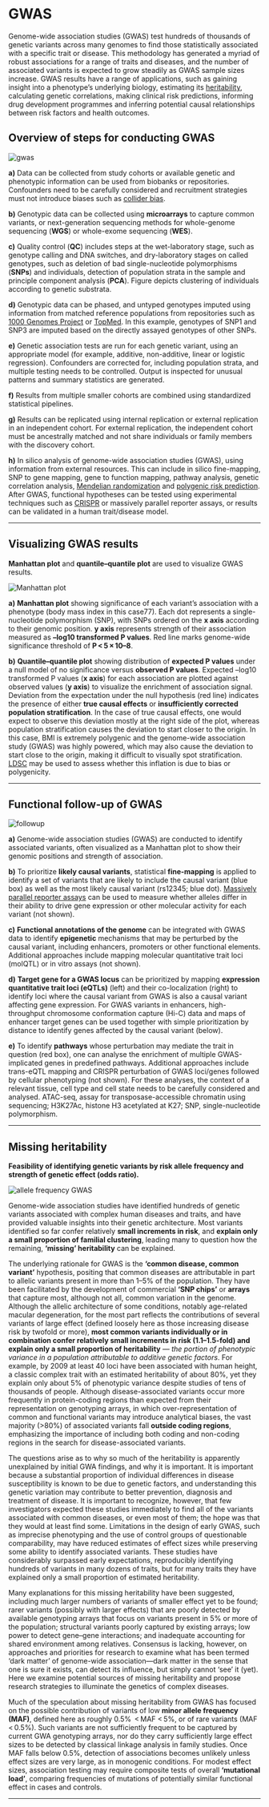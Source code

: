 # GWAS

Genome-wide association studies (GWAS) test hundreds of thousands of genetic variants across many genomes to find those statistically associated with a specific trait or disease. This methodology has generated a myriad of robust associations for a range of traits and diseases, and the number of associated variants is expected to grow steadily as GWAS sample sizes increase. GWAS results have a range of applications, such as gaining insight into a phenotype’s underlying biology, estimating its [heritability](https://www.nature.com/scitable/topicpage/estimating-trait-heritability-46889/), calculating genetic correlations, making clinical risk predictions, informing drug development programmes and inferring potential causal relationships between risk factors and health outcomes.

## Overview of steps for conducting GWAS

![gwas](https://media.springernature.com/lw685/springer-static/image/art%3A10.1038%2Fs43586-021-00056-9/MediaObjects/43586_2021_56_Fig1_HTML.png?as=webp)

__a)__  Data can be collected from study cohorts or available genetic and phenotypic information can be used from biobanks or repositories. Confounders need to be carefully considered and recruitment strategies must not introduce biases such as [collider bias](https://en.wikipedia.org/wiki/Collider_(statistics)). 

__b)__  Genotypic data can be collected using __microarrays__ to capture common variants, or next-generation sequencing methods for whole-genome sequencing (__WGS__) or whole-exome sequencing (__WES__). 

__c)__ Quality control (__QC__) includes steps at the wet-laboratory stage, such as genotype calling and DNA switches, and dry-laboratory stages on called genotypes, such as deletion of bad single-nucleotide polymorphisms (__SNPs__) and individuals, detection of population strata in the sample and principle component analysis (__PCA__). Figure depicts clustering of individuals according to genetic substrata. 

__d)__ Genotypic data can be phased, and untyped genotypes imputed using information from matched reference populations from repositories such as [1000 Genomes Project](https://www.internationalgenome.org/1000-genomes-summary) or [TopMed](https://topmed.nhlbi.nih.gov/). In this example, genotypes of SNP1 and SNP3 are imputed based on the directly assayed genotypes of other SNPs. 

__e)__ Genetic association tests are run for each genetic variant, using an appropriate model (for example, additive, non-additive, linear or logistic regression). Confounders are corrected for, including population strata, and multiple testing needs to be controlled. Output is inspected for unusual patterns and summary statistics are generated. 

__f)__ Results from multiple smaller cohorts are combined using standardized statistical pipelines. 

__g)__ Results can be replicated using internal replication or external replication in an independent cohort. For external replication, the independent cohort must be ancestrally matched and not share individuals or family members with the discovery cohort. 

__h)__ In silico analysis of genome-wide association studies (GWAS), using information from external resources. This can include in silico fine-mapping, SNP to gene mapping, gene to function mapping, pathway analysis, genetic correlation analysis, [Mendelian randomization](https://www.cdc.gov/genomics/events/precision_med_pop.htm#:~:text=Mendelian%20randomization%20is%20a%20method,on%20disease%20in%20observational%20studies.) and [polygenic risk prediction](https://en.wikipedia.org/wiki/Polygenic_score#:~:text=In%20a%20polygenic%20risk%20predictor,nucleotide%20polymorphisms%2C%20or%20SNPs). After GWAS, functional hypotheses can be tested using experimental techniques such as [CRISPR](https://en.wikipedia.org/wiki/CRISPR) or massively parallel reporter assays, or results can be validated in a human trait/disease model.

----

## Visualizing GWAS results

__Manhattan plot__ and __quantile–quantile plot__ are used to visualize GWAS results.

![Manhattan plot](https://www.nature.com/articles/s43586-021-00056-9/figures/2)

__a)__ __Manhattan plot__ showing significance of each variant’s association with a phenotype (body mass index in this case77). Each dot represents a single-nucleotide polymorphism (SNP), with SNPs ordered on the __x axis__ according to their genomic position. __y axis__ represents strength of their association measured as __–log10 transformed P values__. Red line marks genome-wide significance threshold of __P < 5 × 10–8__. 

__b)__ __Quantile–quantile plot__ showing distribution of __expected P values__ under a null model of no significance versus __observed P values__. Expected –log10 transformed P values (__x axis__) for each association are plotted against observed values (__y axis__) to visualize the enrichment of association signal. Deviation from the expectation under the null hypothesis (red line) indicates the presence of either __true causal effects__ or __insufficiently corrected population stratification__. In the case of true causal effects, one would expect to observe this deviation mostly at the right side of the plot, whereas population stratification causes the deviation to start closer to the origin. In this case, BMI is extremely polygenic and the genome-wide association study (GWAS) was highly powered, which may also cause the deviation to start close to the origin, making it difficult to visually spot stratification. [LDSC](https://github.com/bulik/ldsc) may be used to assess whether this inflation is due to bias or polygenicity.



----

## Functional follow-up of GWAS

![followup](https://media.springernature.com/full/springer-static/image/art%3A10.1038%2Fs43586-021-00056-9/MediaObjects/43586_2021_56_Fig3_HTML.png?as=webp)

__a)__ Genome-wide association studies (GWAS) are conducted to identify associated variants, often visualized as a Manhattan plot to show their genomic positions and strength of association. 

__b)__ To prioritize __likely causal variants__, statistical __fine-mapping__ is applied to identify a set of variants that are likely to include the causal variant (blue box) as well as the most likely causal variant (rs12345; blue dot). [Massively parallel reporter assays](https://www.ncbi.nlm.nih.gov/pmc/articles/PMC7938388/) can be used to measure whether alleles differ in their ability to drive gene expression or other molecular activity for each variant (not shown). 

__c)__ __Functional annotations of the genome__ can be integrated with GWAS data to identify __epigenetic__ mechanisms that may be perturbed by the causal variant, including enhancers, promoters or other functional elements. Additional approaches include mapping molecular quantitative trait loci (molQTL) or in vitro assays (not shown). 

__d)__ __Target gene for a GWAS locus__ can be prioritized by mapping __expression quantitative trait loci (eQTLs)__ (left) and their co-localization (right) to identify loci where the causal variant from GWAS is also a causal variant affecting gene expression. For GWAS variants in enhancers, high-throughput chromosome conformation capture (Hi-C) data and maps of enhancer target genes can be used together with simple prioritization by distance to identify genes affected by the causal variant (below). 

__e)__ To identify __pathways__ whose perturbation may mediate the trait in question (red box), one can analyse the enrichment of multiple GWAS-implicated genes in predefined pathways. Additional approaches include trans-eQTL mapping and CRISPR perturbation of GWAS loci/genes followed by cellular phenotyping (not shown). For these analyses, the context of a relevant tissue, cell type and cell state needs to be carefully considered and analysed. ATAC-seq, assay for transposase-accessible chromatin using sequencing; H3K27Ac, histone H3 acetylated at K27; SNP, single-nucleotide polymorphism.

----

## Missing heritability

__Feasibility of identifying genetic variants by risk allele frequency and strength of genetic effect (odds ratio).__

![allele frequency GWAS](https://media.springernature.com/full/springer-static/image/art%3A10.1038%2Fnature08494/MediaObjects/41586_2009_Article_BFnature08494_Fig1_HTML.jpg?as=webp)

Genome-wide association studies have identified hundreds of genetic variants associated with complex human diseases and traits, and have provided valuable insights into their genetic architecture. Most variants identified so far confer relatively __small increments in risk__, and __explain only a small proportion of familial clustering__, leading many to question how the remaining, __‘missing’ heritability__ can be explained. 

The underlying rationale for GWAS is the __‘common disease, common variant’__ hypothesis, positing that common diseases are attributable in part to allelic variants present in more than 1–5% of the population. They have been facilitated by the development of commercial __‘SNP chips’__ or __arrays__ that capture most, although not all, common variation in the genome. Although the allelic architecture of some conditions, notably age-related macular degeneration, for the most part reflects the contributions of several variants of large effect (defined loosely here as those increasing disease risk by twofold or more), __most common variants individually or in combination confer relatively small increments in risk (1.1–1.5-fold) and explain only a small proportion of heritability__ — _the portion of phenotypic variance in a population attributable to additive genetic factors_. For example, by 2009 at least 40 loci have been associated with human height, a classic complex trait with an estimated heritability of about 80%, yet they explain only about 5% of phenotypic variance despite studies of tens of thousands of people. Although disease-associated variants occur more frequently in protein-coding regions than expected from their representation on genotyping arrays, in which over-representation of common and functional variants may introduce analytical biases, the vast majority (>80%) of associated variants fall __outside coding regions__, emphasizing the importance of including both coding and non-coding regions in the search for disease-associated variants.

The questions arise as to why so much of the heritability is apparently unexplained by initial GWA findings, and why it is important. It is important because a substantial proportion of individual differences in disease susceptibility is known to be due to genetic factors, and understanding this genetic variation may contribute to better prevention, diagnosis and treatment of disease. It is important to recognize, however, that few investigators expected these studies immediately to find all of the variants associated with common diseases, or even most of them; the hope was that they would at least find some. Limitations in the design of early GWAS, such as imprecise phenotyping and the use of control groups of questionable comparability, may have reduced estimates of effect sizes while preserving some ability to identify associated variants. These studies have considerably surpassed early expectations, reproducibly identifying hundreds of variants in many dozens of traits, but for many traits they have explained only a small proportion of estimated heritability.

Many explanations for this missing heritability have been suggested, including much larger numbers of variants of smaller effect yet to be found; rarer variants (possibly with larger effects) that are poorly detected by available genotyping arrays that focus on variants present in 5% or more of the population; structural variants poorly captured by existing arrays; low power to detect gene–gene interactions; and inadequate accounting for shared environment among relatives. Consensus is lacking, however, on approaches and priorities for research to examine what has been termed ‘dark matter’ of genome-wide association—dark matter in the sense that one is sure it exists, can detect its influence, but simply cannot ‘see’ it (yet). Here we examine potential sources of missing heritability and propose research strategies to illuminate the genetics of complex diseases.

Much of the speculation about missing heritability from GWAS has focused on the possible contribution of variants of low __minor allele frequency (MAF)__, defined here as roughly 0.5%  < MAF < 5%, or of rare variants (MAF < 0.5%). Such variants are not sufficiently frequent to be captured by current GWA genotyping arrays, nor do they carry sufficiently large effect sizes to be detected by classical linkage analysis in family studies. Once MAF falls below 0.5%, detection of associations becomes unlikely unless effect sizes are very large, as in monogenic conditions. For modest effect sizes, association testing may require composite tests of overall __‘mutational load’__, comparing frequencies of mutations of potentially similar functional effect in cases and controls.

----
